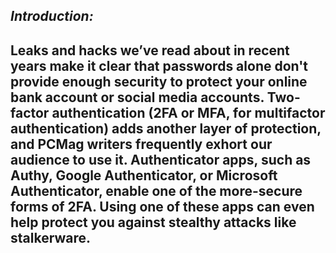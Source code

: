 *Introduction:*
---------------
Leaks and hacks we’ve read about in recent years make it clear that passwords alone don't provide enough security to protect your online bank account or social media accounts. Two-factor authentication (2FA or MFA, for multifactor authentication) adds another layer of protection, and PCMag writers frequently exhort our audience to use it. Authenticator apps, such as Authy, Google Authenticator, or Microsoft Authenticator, enable one of the more-secure forms of 2FA. Using one of these apps can even help protect you against stealthy attacks like stalkerware.
---------------
